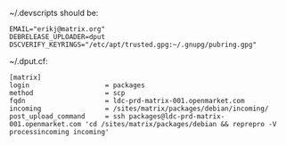 ~/.devscripts should be:

    EMAIL="erikj@matrix.org"
    DEBRELEASE_UPLOADER=dput
    DSCVERIFY_KEYRINGS="/etc/apt/trusted.gpg:~/.gnupg/pubring.gpg"

~/.dput.cf:

    [matrix]
    login                   = packages
    method                  = scp
    fqdn                    = ldc-prd-matrix-001.openmarket.com
    incoming                = /sites/matrix/packages/debian/incoming/
    post_upload_command     = ssh packages@ldc-prd-matrix-001.openmarket.com 'cd /sites/matrix/packages/debian && reprepro -V processincoming incoming'
